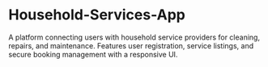 # Household-Services-App
A platform connecting users with household service providers for cleaning, repairs, and maintenance. Features user registration, service listings, and secure booking management with a responsive UI.
